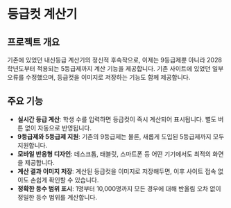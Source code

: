 # 등급컷 계산기

## 프로젝트 개요
기존에 있었던 내신등급 계산기의 정신적 후속작으로, 이제는 9등급제뿐 아니라 2028학년도부터 적용되는 5등급제까지 계산 기능을 제공합니다.
기존 사이트에 있었던 일부 오류를 수정했으며, 등급컷을 이미지로 저장하는 기능도 함께 제공합니다.

## 주요 기능
- **실시간 등급 계산**: 학생 수를 입력하면 등급컷이 즉시 계산되어 표시됩니다. 별도 버튼 없이 자동으로 반영됩니다.
- **9등급제와 5등급제 지원**: 기존의 9등급제는 물론, 새롭게 도입된 5등급제까지 모두 지원합니다.
- **모바일 반응형 디자인**: 데스크톱, 태블릿, 스마트폰 등 어떤 기기에서도 최적의 화면을 제공합니다.
- **계산 결과 이미지 저장**: 계산된 등급컷을 이미지로 저장해두면, 이후 사이트 접속 없이도 손쉽게 확인할 수 있습니다.
- **정확한 등수 범위 표시**: 1명부터 10,000명까지 모든 경우에 대해 반올림 오차 없이 정밀한 등수 범위를 계산합니다.